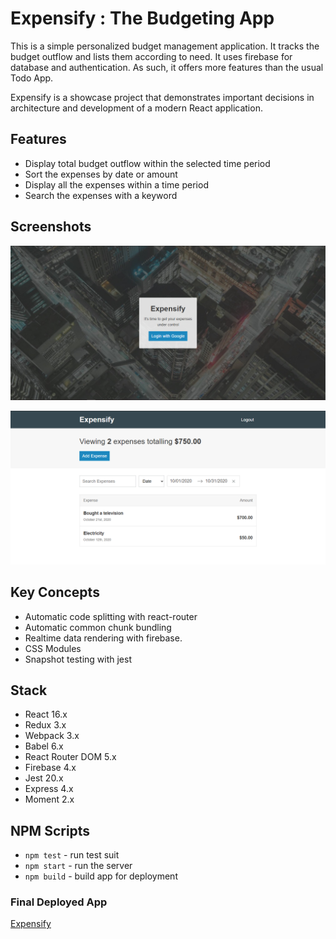 # Expensify : The Budgeting App
This is a simple personalized budget management application. It tracks the budget outflow and lists them according to need. It uses firebase for database and authentication. As such, it offers more features than the usual Todo App.

Expensify is a showcase project that demonstrates important decisions in architecture and development of a modern React application.

## Features
- Display total budget outflow within the selected time period
- Sort the expenses by date or amount
- Display all the expenses within a time period
- Search the expenses with a keyword

## Screenshots
![Login Page](https://github.com/asutoss/asutoss-expensify/blob/master/Public/images/Capture7.PNG)


![Home Page](https://github.com/asutoss/asutoss-expensify/blob/master/Public/images/Capture8.PNG)

## Key Concepts
- Automatic code splitting with react-router
- Automatic common chunk bundling
- Realtime data rendering with firebase.
- CSS Modules
- Snapshot testing with jest

## Stack
- React 16.x
- Redux 3.x
- Webpack 3.x
- Babel 6.x
- React Router DOM 5.x
- Firebase 4.x
- Jest 20.x
- Express 4.x
- Moment 2.x

## NPM Scripts
- `npm test` - run test suit
- `npm start` - run the server
- `npm build` - build app for deployment

### Final Deployed App
[Expensify](https://asutoss-expensify.herokuapp.com)
